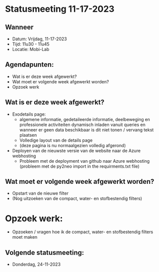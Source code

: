 # Statusmeeting 11-17-2023

## Wanneer
* Datum: Vrijdag, 11-17-2023
* Tijd: 11u30 - 11u45
* Locatie: Mobi-Lab

## Agendapunten:
* Wat is er deze week afgewerkt?
* Wat moet er volgende week afgewerkt worden?
* Opzoek werk

## Wat is er deze week afgewerkt?
* Exodetails page: 
  * algemene informatie, gedetaileerde informatie, deelbeweging en professionele activiteiten dynamisch inladen vanuit queries en wanneer er geen data beschikbaar is dit niet tonen / vervang tekst plaatsen
  * Volledige layout van de details page
  * (deze pagina is nu normaalgezien volledig afgerond)
* Deployen van de nieuwste versie van de website naar de Azure webhosting
  * Probleem met de deployment van github naar Azure webhosting (probleem met de py2neo import in the requirments.txt file)

## Wat moet er volgende week afgewerkt worden?
* Opstart van de nieuwe filter
* (Nog uitzoeken van de compact, water- en stofbestendig filters)

# Opzoek werk:
* Opzoeken / vragen hoe ik de compact, water- en stofbestendig filters moet maken

## Volgende statusmeeting:
* Donderdag, 24-11-2023
